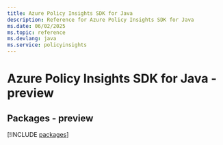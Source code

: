 ```yaml
---
title: Azure Policy Insights SDK for Java
description: Reference for Azure Policy Insights SDK for Java
ms.date: 06/02/2025
ms.topic: reference
ms.devlang: java
ms.service: policyinsights
---
```

# Azure Policy Insights SDK for Java - preview
## Packages - preview
[!INCLUDE [packages](policy-insights-index.md)]